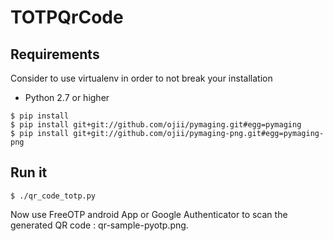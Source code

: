 # TOTPQrCode 

## Requirements

Consider to use virtualenv in order to not break your installation 

- Python 2.7 or higher

```shell
$ pip install
$ pip install git+git://github.com/ojii/pymaging.git#egg=pymaging
$ pip install git+git://github.com/ojii/pymaging-png.git#egg=pymaging-png 
```

## Run it

```
$ ./qr_code_totp.py
```

Now use FreeOTP android App or Google Authenticator to scan the generated QR code : qr-sample-pyotp.png.	
